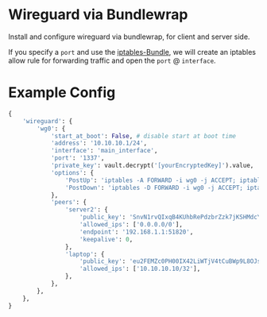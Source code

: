 # Wireguard via Bundlewrap
Install and configure wireguard via bundlewrap, for client and server side.

If you specify a `port` and use the [iptables-Bundle](https://github.com/shorst/bw.bundle.iptables), we will create an iptables allow rule for forwarding traffic and open the `port` @ `interface`.

# Example Config
```python
{
    'wireguard': {
        'wg0': {
            'start_at_boot': False, # disable start at boot time
            'address': '10.10.10.1/24',
            'interface': 'main_interface',
            'port': '1337',
            'private_key': vault.decrypt('[yourEncryptedKey]').value,
            'options': {
                'PostUp': 'iptables -A FORWARD -i wg0 -j ACCEPT; iptables -A FORWARD -o wg0 -j ACCEPT',
                'PostDown': 'iptables -D FORWARD -i wg0 -j ACCEPT; iptables -D FORWARD -o wg0 -j ACCEPT',
            },
            'peers': {
                'server2': {
                    'public_key': 'SnvN1rvQIxqB4KUhbRePdzbrZzk7jKSHMdcYiTUfw1M=',
                    'allowed_ips': ['0.0.0.0/0'],
                    'endpoint': '192.168.1.1:51820',
                    'keepalive': 0,
                },
                'laptop': {
                    'public_key': 'eu2FEMZc0PH00IX42LiWTjV4tCuBWp9L8OJs2WSYuCg=',
                    'allowed_ips': ['10.10.10.10/32'],
                },
            },
        },
    },
}
```